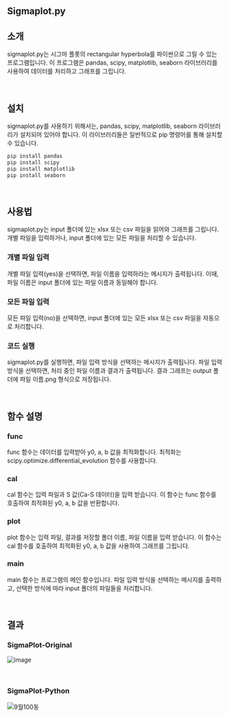 ## Sigmaplot.py

## 소개
sigmaplot.py는 시그마 플롯의 rectangular hyperbola를 파이썬으로 그릴 수 있는 프로그램입니다. 이 프로그램은 pandas, scipy, matplotlib, seaborn 라이브러리를 사용하여 데이터를 처리하고 그래프를 그립니다.

<br>

## 설치
sigmaplot.py를 사용하기 위해서는, pandas, scipy, matplotlib, seaborn 라이브러리가 설치되어 있어야 합니다. 이 라이브러리들은 일반적으로 pip 명령어를 통해 설치할 수 있습니다.

```python
pip install pandas
pip install scipy
pip install matplotlib
pip install seaborn
```

<br>

## 사용법
sigmaplot.py는 input 폴더에 있는 xlsx 또는 csv 파일을 읽어와 그래프를 그립니다. 개별 파일을 입력하거나, input 폴더에 있는 모든 파일을 처리할 수 있습니다.

### 개별 파일 입력
개별 파일 입력(yes)을 선택하면, 파일 이름을 입력하라는 메시지가 출력됩니다. 이때, 파일 이름은 input 폴더에 있는 파일 이름과 동일해야 합니다.


### 모든 파일 입력
모든 파일 입력(no)을 선택하면, input 폴더에 있는 모든 xlsx 또는 csv 파일을 자동으로 처리합니다.


### 코드 실행
sigmaplot.py를 실행하면, 파일 입력 방식을 선택하는 메시지가 출력됩니다. 파일 입력 방식을 선택하면, 처리 중인 파일 이름과 결과가 출력됩니다. 결과 그래프는 output 폴더에 파일 이름.png 형식으로 저장됩니다.

<br>

## 함수 설명

### func
func 함수는 데이터를 입력받아 y0, a, b 값을 최적화합니다. 최적화는 scipy.optimize.differential_evolution 함수를 사용합니다.


### cal
cal 함수는 입력 파일과 S 값(Ca-S 데이터)을 입력 받습니다. 이 함수는 func 함수를 호출하여 최적화된 y0, a, b 값을 반환합니다.


### plot
plot 함수는 입력 파일, 결과를 저장할 폴더 이름, 파일 이름을 입력 받습니다. 이 함수는 cal 함수를 호출하여 최적화된 y0, a, b 값을 사용하여 그래프를 그립니다.


### main
main 함수는 프로그램의 메인 함수입니다. 파일 입력 방식을 선택하는 메시지를 출력하고, 선택한 방식에 따라 input 폴더의 파일들을 처리합니다.

<br>

## 결과

### SigmaPlot-Original
![image](https://user-images.githubusercontent.com/93086581/229191234-1ef96e2e-7e1f-470d-821c-4c89894f94d2.png)

<br>

### SigmaPlot-Python
![9월100동](https://user-images.githubusercontent.com/93086581/229289954-5264a1db-46ba-45a1-a2a1-7eb72f9b1a95.png)
